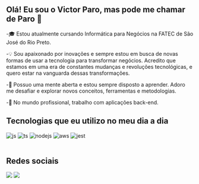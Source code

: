 ## Olá! Eu sou o Victor Paro, mas pode me chamar de Paro 👋

-🎓 Estou atualmente cursando Informática para Negócios na FATEC de São José do Rio Preto.

-💡 Sou apaixonado por inovações e sempre estou em busca de novas formas de usar a tecnologia para transformar negócios. Acredito que estamos em uma era de constantes mudanças e revoluções tecnológicas, e quero estar na vanguarda dessas transformações.

-🌱 Possuo uma mente aberta e estou sempre disposto a aprender. Adoro me desafiar e explorar novos conceitos, ferramentas e metodologias. 

-🔧 No mundo profissional, trabalho com aplicações back-end.

## Tecnologias que eu utilizo no meu dia a dia

<div style="display: inline_block">
  <img align="center" alt="js" src="https://img.shields.io/badge/JavaScript-F7DF1E?style=for-the-badge&logo=javascript&logoColor=black" />
  <img align="center" alt="ts" src="https://img.shields.io/badge/TypeScript-007ACC?style=for-the-badge&logo=typescript&logoColor=white" />
  <img align="center" alt="nodejs" src="https://img.shields.io/badge/Node.js-43853D?style=for-the-badge&logo=node.js&logoColor=white" />
  <img align="center" alt="aws" src="https://img.shields.io/badge/Amazon_AWS-232F3E?style=for-the-badge&logo=amazon-aws&logoColor=white" />
  <img align="center" alt="jest" src="https://img.shields.io/badge/Jest-323330?style=for-the-badge&logo=Jest&logoColor=white" />
</div><br/>

  
  ## Redes sociais
 
<div> 
  <a href="https://www.instagram.com/victorparo_/" target="_blank"><img src="https://img.shields.io/badge/-Instagram-%23E4405F?style=for-the-badge&logo=instagram&logoColor=white" target="_blank"></a> 
  <a href="https://www.linkedin.com/in/victor-paro-a75623216/" target="_blank"><img src="https://img.shields.io/badge/-LinkedIn-%230077B5?style=for-the-badge&logo=linkedin&logoColor=white" target="_blank"></a> 
  
</div>
